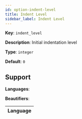 ```yaml
---
id: option-indent-level
title: Indent Level
sidebar_label: Indent Level
---
```

**Key**: `indent_level`

**Description**: Initial indentation level

**Type**: `integer`

**Default**: `0`

## Support
**Languages**: 

**Beautifiers**: 

| Language |
| --- |